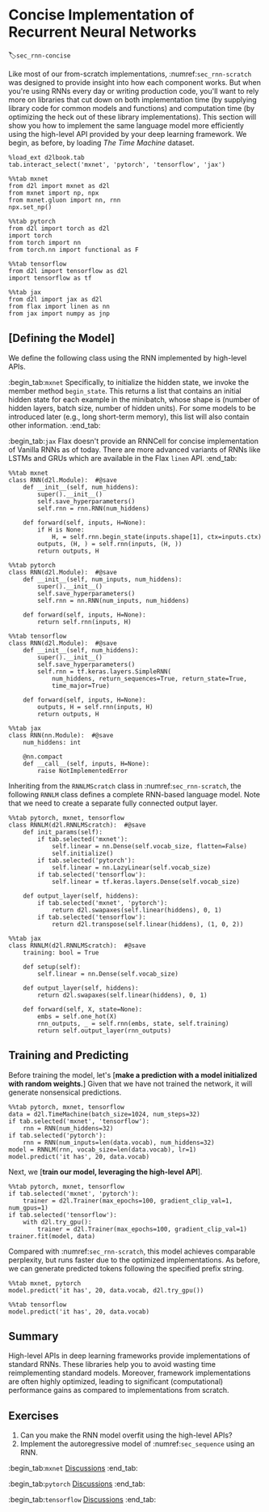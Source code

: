# Concise Implementation of Recurrent Neural Networks
:label:`sec_rnn-concise`

Like most of our from-scratch implementations,
:numref:`sec_rnn-scratch` was designed 
to provide insight into how each component works.
But when you're using RNNs every day 
or writing production code,
you'll want to rely more on libraries
that cut down on both implementation time 
(by supplying library code for common models and functions)
and computation time 
(by optimizing the heck out of these library implementations).
This section will show you how to implement 
the same language model more efficiently
using the high-level API provided 
by your deep learning framework.
We begin, as before, by loading 
*The Time Machine* dataset.

```{.python .input}
%load_ext d2lbook.tab
tab.interact_select('mxnet', 'pytorch', 'tensorflow', 'jax')
```

```{.python .input}
%%tab mxnet
from d2l import mxnet as d2l
from mxnet import np, npx
from mxnet.gluon import nn, rnn
npx.set_np()
```

```{.python .input}
%%tab pytorch
from d2l import torch as d2l
import torch
from torch import nn
from torch.nn import functional as F
```

```{.python .input}
%%tab tensorflow
from d2l import tensorflow as d2l
import tensorflow as tf
```

```{.python .input}
%%tab jax
from d2l import jax as d2l
from flax import linen as nn
from jax import numpy as jnp
```

## [**Defining the Model**]

We define the following class
using the RNN implemented
by high-level APIs.

:begin_tab:`mxnet`
Specifically, to initialize the hidden state,
we invoke the member method `begin_state`.
This returns a list that contains
an initial hidden state
for each example in the minibatch,
whose shape is
(number of hidden layers, batch size, number of hidden units).
For some models to be introduced later
(e.g., long short-term memory),
this list will also contain other information.
:end_tab:

:begin_tab:`jax`
Flax doesn't provide an RNNCell for concise implementation of Vanilla RNNs
as of today. There are more advanced variants of RNNs like LSTMs and GRUs
which are available in the Flax `linen` API.
:end_tab:

```{.python .input}
%%tab mxnet
class RNN(d2l.Module):  #@save
    def __init__(self, num_hiddens):
        super().__init__()
        self.save_hyperparameters()        
        self.rnn = rnn.RNN(num_hiddens)
        
    def forward(self, inputs, H=None):
        if H is None:
            H, = self.rnn.begin_state(inputs.shape[1], ctx=inputs.ctx)
        outputs, (H, ) = self.rnn(inputs, (H, ))
        return outputs, H
```

```{.python .input}
%%tab pytorch
class RNN(d2l.Module):  #@save
    def __init__(self, num_inputs, num_hiddens):
        super().__init__()
        self.save_hyperparameters()
        self.rnn = nn.RNN(num_inputs, num_hiddens)
        
    def forward(self, inputs, H=None):
        return self.rnn(inputs, H)
```

```{.python .input}
%%tab tensorflow
class RNN(d2l.Module):  #@save
    def __init__(self, num_hiddens):
        super().__init__()
        self.save_hyperparameters()            
        self.rnn = tf.keras.layers.SimpleRNN(
            num_hiddens, return_sequences=True, return_state=True,
            time_major=True)
        
    def forward(self, inputs, H=None):
        outputs, H = self.rnn(inputs, H)
        return outputs, H
```

```{.python .input}
%%tab jax
class RNN(nn.Module):  #@save
    num_hiddens: int

    @nn.compact
    def __call__(self, inputs, H=None):
        raise NotImplementedError
```

Inheriting from the `RNNLMScratch` class in :numref:`sec_rnn-scratch`, 
the following `RNNLM` class defines a complete RNN-based language model.
Note that we need to create a separate fully connected output layer.

```{.python .input}
%%tab pytorch, mxnet, tensorflow
class RNNLM(d2l.RNNLMScratch):  #@save
    def init_params(self):
        if tab.selected('mxnet'):
            self.linear = nn.Dense(self.vocab_size, flatten=False)
            self.initialize()
        if tab.selected('pytorch'):
            self.linear = nn.LazyLinear(self.vocab_size)
        if tab.selected('tensorflow'):
            self.linear = tf.keras.layers.Dense(self.vocab_size)
        
    def output_layer(self, hiddens):
        if tab.selected('mxnet', 'pytorch'):
            return d2l.swapaxes(self.linear(hiddens), 0, 1)        
        if tab.selected('tensorflow'):
            return d2l.transpose(self.linear(hiddens), (1, 0, 2))
```

```{.python .input}
%%tab jax
class RNNLM(d2l.RNNLMScratch):  #@save
    training: bool = True

    def setup(self):
        self.linear = nn.Dense(self.vocab_size)

    def output_layer(self, hiddens):
        return d2l.swapaxes(self.linear(hiddens), 0, 1)

    def forward(self, X, state=None):
        embs = self.one_hot(X)
        rnn_outputs, _ = self.rnn(embs, state, self.training)
        return self.output_layer(rnn_outputs)
```

## Training and Predicting

Before training the model, let's [**make a prediction 
with a model initialized with random weights.**]
Given that we have not trained the network, 
it will generate nonsensical predictions.

```{.python .input}
%%tab pytorch, mxnet, tensorflow
data = d2l.TimeMachine(batch_size=1024, num_steps=32)
if tab.selected('mxnet', 'tensorflow'):
    rnn = RNN(num_hiddens=32)
if tab.selected('pytorch'):
    rnn = RNN(num_inputs=len(data.vocab), num_hiddens=32)
model = RNNLM(rnn, vocab_size=len(data.vocab), lr=1)
model.predict('it has', 20, data.vocab)
```

Next, we [**train our model, leveraging the high-level API**].

```{.python .input}
%%tab pytorch, mxnet, tensorflow
if tab.selected('mxnet', 'pytorch'):
    trainer = d2l.Trainer(max_epochs=100, gradient_clip_val=1, num_gpus=1)
if tab.selected('tensorflow'):
    with d2l.try_gpu():
        trainer = d2l.Trainer(max_epochs=100, gradient_clip_val=1)
trainer.fit(model, data)
```

Compared with :numref:`sec_rnn-scratch`,
this model achieves comparable perplexity,
but runs faster due to the optimized implementations.
As before, we can generate predicted tokens 
following the specified prefix string.

```{.python .input}
%%tab mxnet, pytorch
model.predict('it has', 20, data.vocab, d2l.try_gpu())
```

```{.python .input}
%%tab tensorflow
model.predict('it has', 20, data.vocab)
```

## Summary

High-level APIs in deep learning frameworks provide implementations of standard RNNs.
These libraries help you to avoid wasting time reimplementing standard models.
Moreover,
framework implementations are often highly optimized, 
  leading to significant (computational) performance gains 
  as compared to implementations from scratch.

## Exercises

1. Can you make the RNN model overfit using the high-level APIs?
1. Implement the autoregressive model of :numref:`sec_sequence` using an RNN.

:begin_tab:`mxnet`
[Discussions](https://discuss.d2l.ai/t/335)
:end_tab:

:begin_tab:`pytorch`
[Discussions](https://discuss.d2l.ai/t/1053)
:end_tab:

:begin_tab:`tensorflow`
[Discussions](https://discuss.d2l.ai/t/2211)
:end_tab:
